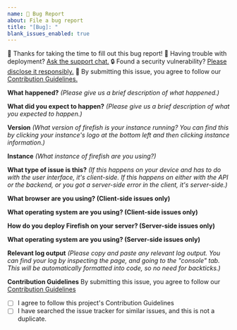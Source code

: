 ```yaml
---
name: 🐛 Bug Report
about: File a bug report
title: "[Bug]: "
blank_issues_enabled: true
---
```


💖 Thanks for taking the time to fill out this bug report!
💁 Having trouble with deployment? [Ask the support chat.](https://matrix.to/#/%23firefish:matrix.fedibird.com)
🔒 Found a security vulnerability? [Please disclose it responsibly.](https://git.joinfirefish.org/firefish/firefish/src/branch/develop/SECURITY.md)
🤝 By submitting this issue, you agree to follow our [Contribution Guidelines.](https://git.joinfirefish.org/firefish/firefish/-/blob/develop/CONTRIBUTING.md)

**What happened?** _(Please give us a brief description of what happened.)_

**What did you expect to happen?** _(Please give us a brief description of what you expected to happen.)_

**Version** _(What version of firefish is your instance running? You can find this by clicking your instance's logo at the bottom left and then clicking instance information.)_

**Instance** _(What instance of firefish are you using?)_

**What type of issue is this?** _(If this happens on your device and has to do with the user interface, it's client-side. If this happens on either with the API or the backend, or you got a server-side error in the client, it's server-side.)_

**What browser are you using? (Client-side issues only)**

**What operating system are you using? (Client-side issues only)**

**How do you deploy Firefish on your server? (Server-side issues only)**

**What operating system are you using? (Server-side issues only)**

**Relevant log output** _(Please copy and paste any relevant log output. You can find your log by inspecting the page, and going to the "console" tab. This will be automatically formatted into code, so no need for backticks.)_

**Contribution Guidelines**
By submitting this issue, you agree to follow our [Contribution Guidelines](https://git.joinfirefish.org/firefish/firefish/-/blob/develop/CONTRIBUTING.md)
- [ ] I agree to follow this project's Contribution Guidelines
- [ ] I have searched the issue tracker for similar issues, and this is not a duplicate.
